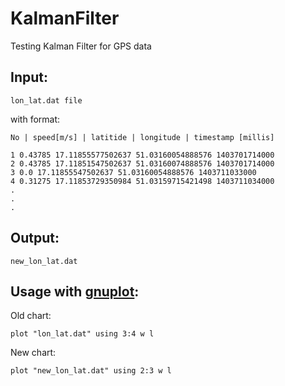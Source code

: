 KalmanFilter
============

Testing Kalman Filter for GPS data

Input:
------

```lon_lat.dat file```

with format:

    No | speed[m/s] | latitide | longitude | timestamp [millis]
    
    1 0.43785 17.11855577502637 51.03160054888576 1403701714000
    2 0.43785 17.11851547502637 51.03160074888576 1403701714000
    3 0.0 17.11855547502637 51.03160054888576 1403711033000
    4 0.31275 17.11853729350984 51.03159715421498 1403711034000
    .
    .
    .

Output:
-------

```new_lon_lat.dat```


Usage with [gnuplot]:
---------------------

Old chart:

    plot "lon_lat.dat" using 3:4 w l
    
New chart:

    plot "new_lon_lat.dat" using 2:3 w l

[gnuplot]:http://www.gnuplot.info/
